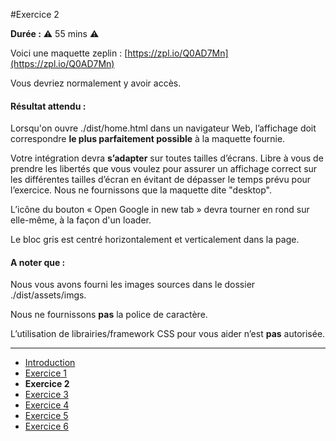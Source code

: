 #Exercice 2

**Durée :** :warning: 55 mins :warning:

Voici une maquette zeplin : [https://zpl.io/Q0AD7Mn](https://zpl.io/Q0AD7Mn)

Vous devriez normalement y avoir accès.

#### Résultat attendu :

Lorsqu'on ouvre ./dist/home.html dans un navigateur Web, l’affichage doit correspondre **le plus parfaitement possible** à la maquette fournie.

Votre intégration devra **s’adapter** sur toutes tailles d’écrans. Libre à vous de prendre les libertés que vous voulez pour assurer un affichage correct sur les différentes tailles d’écran en évitant de dépasser le temps prévu pour l’exercice. Nous ne fournissons que la maquette dite "desktop".

L’icône du bouton « Open Google in new tab » devra tourner en rond sur elle-même, à la façon d'un loader.

Le bloc gris est centré horizontalement et verticalement dans la page.

#### A noter que :

Nous vous avons fourni les images sources dans le dossier ./dist/assets/imgs.

Nous ne fournissons **pas** la police de caractère.

L’utilisation de librairies/framework CSS pour vous aider n’est **pas** autorisée.

---

- [Introduction](../README.md)
- [Exercice 1](./exo1.md)
- **Exercice 2**
- [Exercice 3](./exo3.md)
- [Exercice 4](./exo4.md)
- [Exercice 5](./exo5.md)
- [Exercice 6](./exo6.md)
